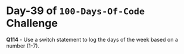 # Day-39 of `100-Days-Of-Code` Challenge

**Q114** - Use a switch statement to log the days of the week based on a number (1-7).

 

 

 

 

 

 





 
 

 


 


 

 
 
 


 